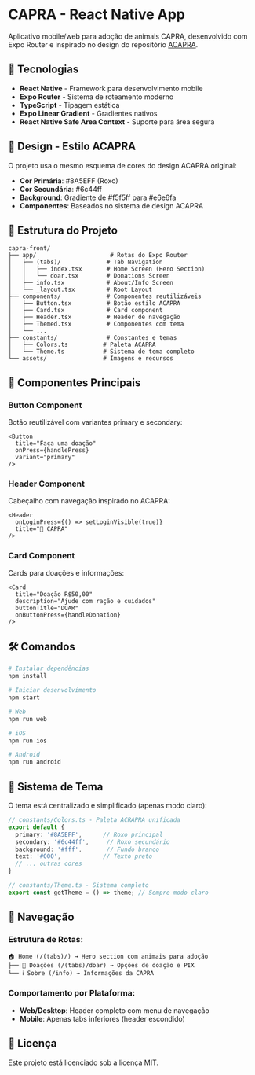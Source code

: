 # CAPRA - React Native App

Aplicativo mobile/web para adoção de animais CAPRA, desenvolvido com Expo Router e inspirado no design do repositório [ACAPRA](https://github.com/Joao-SouzaDev/capra-front).

## 🚀 Tecnologias

- **React Native** - Framework para desenvolvimento mobile
- **Expo Router** - Sistema de roteamento moderno
- **TypeScript** - Tipagem estática
- **Expo Linear Gradient** - Gradientes nativos
- **React Native Safe Area Context** - Suporte para área segura

## 🎨 Design - Estilo ACAPRA

O projeto usa o mesmo esquema de cores do design ACAPRA original:
- **Cor Primária**: #8A5EFF (Roxo)
- **Cor Secundária**: #6c44ff
- **Background**: Gradiente de #f5f5ff para #e6e6fa
- **Componentes**: Baseados no sistema de design ACAPRA

## 📱 Estrutura do Projeto

```
capra-front/
├── app/                     # Rotas do Expo Router
│   ├── (tabs)/             # Tab Navigation
│   │   ├── index.tsx       # Home Screen (Hero Section)
│   │   └── doar.tsx        # Donations Screen
│   ├── info.tsx            # About/Info Screen
│   └── _layout.tsx         # Root Layout
├── components/             # Componentes reutilizáveis
│   ├── Button.tsx          # Botão estilo ACAPRA
│   ├── Card.tsx            # Card component
│   ├── Header.tsx          # Header de navegação
│   ├── Themed.tsx          # Componentes com tema
│   └── ...
├── constants/              # Constantes e temas
│   ├── Colors.ts          # Paleta ACAPRA
│   └── Theme.ts           # Sistema de tema completo
└── assets/                # Imagens e recursos
```

## 🎯 Componentes Principais

### Button Component
Botão reutilizável com variantes primary e secondary:
```tsx
<Button
  title="Faça uma doação"
  onPress={handlePress}
  variant="primary"
/>
```

### Header Component
Cabeçalho com navegação inspirado no ACAPRA:
```tsx
<Header 
  onLoginPress={() => setLoginVisible(true)}
  title="🐾 CAPRA"
/>
```

### Card Component
Cards para doações e informações:
```tsx
<Card
  title="Doação R$50,00"
  description="Ajude com ração e cuidados"
  buttonTitle="DOAR"
  onButtonPress={handleDonation}
/>
```

## 🛠️ Comandos

```bash
# Instalar dependências
npm install

# Iniciar desenvolvimento
npm start

# Web
npm run web

# iOS
npm run ios

# Android
npm run android
```

## 🎨 Sistema de Tema

O tema está centralizado e simplificado (apenas modo claro):

```typescript
// constants/Colors.ts - Paleta ACRAPRA unificada
export default {
  primary: '#8A5EFF',      // Roxo principal
  secondary: '#6c44ff',     // Roxo secundário
  background: '#fff',       // Fundo branco
  text: '#000',            // Texto preto
  // ... outras cores
}

// constants/Theme.ts - Sistema completo
export const getTheme = () => theme; // Sempre modo claro
```

## 📱 Navegação

### Estrutura de Rotas:
```
🏠 Home (/(tabs)/) → Hero section com animais para adoção
├── 💝 Doações (/(tabs)/doar) → Opções de doação e PIX
└── ℹ️ Sobre (/info) → Informações da CAPRA
```

### Comportamento por Plataforma:
- **Web/Desktop**: Header completo com menu de navegação
- **Mobile**: Apenas tabs inferiores (header escondido)


## 📄 Licença

Este projeto está licenciado sob a licença MIT.